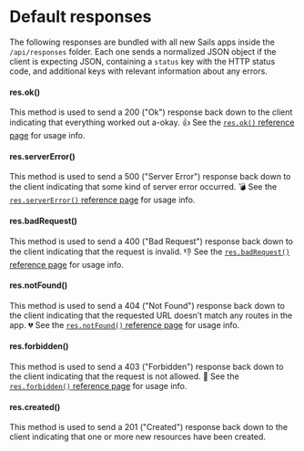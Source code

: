 # Default responses

The following responses are bundled with all new Sails apps inside the `/api/responses` folder.  Each one sends a normalized JSON object if the client is expecting JSON, containing a `status` key with the HTTP status code, and additional keys with relevant information about any errors.

#### res.ok()

This method is used to send a 200 ("Ok") response back down to the client indicating that everything worked out a-okay. 👍 See the [`res.ok()` reference page](http://sailsjs.org/documentation/reference/response-res/res-ok) for usage info.

#### res.serverError()

This method is used to send a 500 ("Server Error") response back down to the client indicating that some kind of server error occurred. 💣 See the [`res.serverError()` reference page](http://sailsjs.org/documentation/reference/response-res/res-server-error) for usage info.

#### res.badRequest()

This method is used to send a 400 ("Bad Request") response back down to the client indicating that the request is invalid. 👎 See the [`res.badRequest()` reference page](http://sailsjs.org/documentation/reference/response-res/res-bad-request) for usage info.

#### res.notFound()

This method is used to send a 404 ("Not Found") response back down to the client indicating that the requested URL doesn&rsquo;t match any routes in the app. 💔 See the [`res.notFound()` reference page](http://sailsjs.org/documentation/reference/response-res/res-not-found) for usage info.

#### res.forbidden()

This method is used to send a 403 ("Forbidden") response back down to the client indicating that the request is not allowed. 🚫 See the [`res.forbidden()` reference page](http://sailsjs.org/documentation/reference/response-res/res-forbidden) for usage info.

#### res.created()

This method is used to send a 201 ("Created") response back down to the client indicating that one or more new resources have been created.

<docmeta name="displayName" value="Default Responses">
